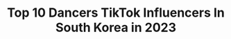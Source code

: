 ---
title: Top 10 Dancers TikTok Influencers In South Korea in 2023
description: >-
  Find top dancers TikTok influencers in South Korea in 2023. Most popular hashtags: #fyp #dance #dancer #tutorial.
platform: TikTok
hits: 29
text_top: Discover the most popular TikTok accounts on inBeat.
text_bottom: Our database holds 29 TikTok influencers like this in South Korea for you to work with.
profiles:
  - username: "maroon456"
    fullname: >-
      동주쓰
    bio: >-
      Dancer 😍______⬇️ YouTube ⬇️______😍
    location: "South Korea"
    followers: 6900000
    engagement: 1980
    commentsToLikes: 0.010842
    id: ckbkh31na8s0u0j23r0g1cnj3
    verified: true
    hashtags: "#fyp, #dance, #foru, #transparent"
  - username: "shana0805"
    fullname: >-
      샤나💜Shana
    bio: >-
      🇰🇷 Blanche crew (블랑쉬크루) Dancer DJ
    location: "South Korea"
    followers: 1000000
    engagement: 1492
    commentsToLikes: 0.018228
    id: ck9nnw08nr7uu0j78yab1fqx6
    verified: true
    hashtags: "#tutorial, #result, #meme, #behindthescene"
  - username: "h.y02"
    fullname: >-
      히쮸
    bio: >-
      ✔대구 02😊 ✔페이스북 “희영” ✔️스푼 “희영{DANCER}” ✔️인스타는 옆에 아이콘 클릭‼️
    location: "South Korea"
    followers: 54200
    engagement: 771
    commentsToLikes: 0.055252
    id: cka84j3hzu1o70i786amunlv5
    verified: false
    hashtags: "#20k, #pov, #40k, #02"
  - username: "ns_yeoon"
    fullname: >-
      🍒남앵두🍒
    bio: >-
      ᴅᴇʟɪɢʜᴛ ᴄʀᴇᴡ✨ Thank you for following me.🥰 🇰🇷dancer💃 페북. 남승연 insta. ns_yeoon
    location: "South Korea"
    followers: 448600
    engagement: 963
    commentsToLikes: 0.022681
    id: ckciqmx24xcpd0j23kjnxogvv
    verified: false
    hashtags: "#dizgotic, #pov, #fyp, #ar"
  - username: "agape.so"
    fullname: >-
      아가페 소🇰🇷
    bio: >-
      Dancer / 안무가 / Choreographer YOHAN_ from @Team Pheromone INSTAGRAM_ @agape.so
    location: "South Korea"
    followers: 8909
    engagement: 1063
    commentsToLikes: 0.031163
    id: ckb90km4agddc0j231v7uroha
    verified: false
    hashtags: "#choreography, #97, #choreo, #dance"
  - username: "allready_aiki"
    fullname: >-
      아이키(Aiki)
    bio: >-
      한국사람“아이키”🇰🇷 이왕이면 갠지나게 추고싶은 댄서 Dancer.
    location: "South Korea"
    followers: 181000
    engagement: 656
    commentsToLikes: 0.019461
    id: ckc7ogmz4ueqv0j23r9iqcdyi
    verified: false
    hashtags: "#aiki, #korean, #caliphash, #fyp"
  - username: "realminamyoung"
    fullname: >-
      MinaMyoung
    bio: >-
      Dancer / Choreographer / Youtuber 🤘🏻
    location: "South Korea"
    followers: 72300
    engagement: 1348
    commentsToLikes: 0.008608
    id: ckc927kj5smrw0j2300o9r53s
    verified: true
    hashtags: "#tapin, #minamyoungchoreography, #minamyoung, #minnypark"
  - username: "popdokyun91"
    fullname: >-
      popdokyun
    bio: >-
      Hello guys Im popping dancer From KR🇰🇷🙌🏻. 협찬 광고 문의 pop_dokyun@naver.com
    location: "South Korea"
    followers: 109500
    engagement: 757
    commentsToLikes: 0.016704
    id: ckdcjlri2lj8h0j233efwjgei
    verified: false
    hashtags: "#dancer, #foryou, #fyp, #dance"
  - username: "afstarz_kuma"
    fullname: >-
      쿠마
    bio: >-
      아프리카tv 춤추는곰돌 afstarz 쿠마입니다 인스타:hankuma89 유튜브:kuma쿠마 초심잃지않고 계속 열심히!!!! 1만 가즈아!!!!
    location: "South Korea"
    followers: 3366
    engagement: 365
    commentsToLikes: 0.169291
    id: ckblg0lrz9qxd0j231ublvmek
    verified: false
    hashtags: "#dancer, #fyp, #afstarz, #popping"
  - username: "ezydancer"
    fullname: >-
      지훈
    bio: >-
      ✴️@Coreo.ent 𝐂𝐫𝐞𝐰✴️ 댄서 Instagram[e_zy__kitsch]🇰🇷 Contact , 협찬 ➡️ DM
    location: "South Korea"
    followers: 67700
    engagement: 925
    commentsToLikes: 0.025598
    id: ckb9uplt8tk5a0j23az0j5mw0
    verified: true
    hashtags: "#dance, #korea, #wap, #wapchallenge"
---